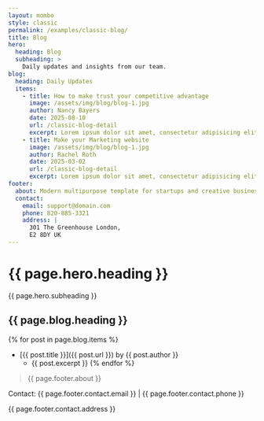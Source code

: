 ```yaml
---
layout: mombo
style: classic
permalink: /examples/classic-blog/
title: Blog
hero:
  heading: Blog
  subheading: >
    Daily updates and insights from our team.
blog:
  heading: Daily Updates
  items:
    - title: How to make trust your competitive advantage
      image: /assets/img/blog/blog-1.jpg
      author: Nancy Bayers
      date: 2025-08-10
      url: /classic-blog-detail
      excerpt: Lorem ipsum dolor sit amet, consectetur adipisicing elit, sed do eiusmod.
    - title: Make your Marketing website
      image: /assets/img/blog/blog-1.jpg
      author: Rachel Roth
      date: 2025-03-02
      url: /classic-blog-detail
      excerpt: Lorem ipsum dolor sit amet, consectetur adipisicing elit, sed do eiusmod.
footer:
  about: Modern multipurpose template for startups and creative businesses.
  contact:
    email: support@domain.com
    phone: 820-885-3321
    address: |
      301 The Greenhouse London,
      E2 8DY UK
---
```


# {{ page.hero.heading }}

{{ page.hero.subheading }}

## {{ page.blog.heading }}
{% for post in page.blog.items %}
- [{{ post.title }}]({{ post.url }}) by {{ post.author }}
  - {{ post.excerpt }}
{% endfor %}

> {{ page.footer.about }}

Contact: {{ page.footer.contact.email }} | {{ page.footer.contact.phone }}

{{ page.footer.contact.address }}

